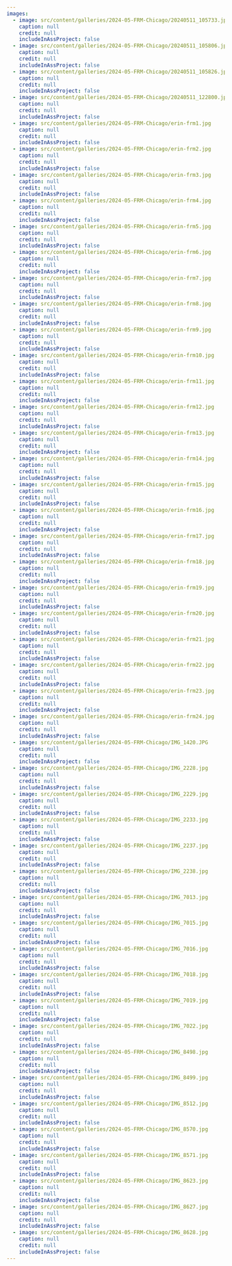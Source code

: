 ```yaml
---
images:
  - image: src/content/galleries/2024-05-FRM-Chicago/20240511_105733.jpg
    caption: null
    credit: null
    includeInAssProject: false
  - image: src/content/galleries/2024-05-FRM-Chicago/20240511_105806.jpg
    caption: null
    credit: null
    includeInAssProject: false
  - image: src/content/galleries/2024-05-FRM-Chicago/20240511_105826.jpg
    caption: null
    credit: null
    includeInAssProject: false
  - image: src/content/galleries/2024-05-FRM-Chicago/20240511_122800.jpg
    caption: null
    credit: null
    includeInAssProject: false
  - image: src/content/galleries/2024-05-FRM-Chicago/erin-frm1.jpg
    caption: null
    credit: null
    includeInAssProject: false
  - image: src/content/galleries/2024-05-FRM-Chicago/erin-frm2.jpg
    caption: null
    credit: null
    includeInAssProject: false
  - image: src/content/galleries/2024-05-FRM-Chicago/erin-frm3.jpg
    caption: null
    credit: null
    includeInAssProject: false
  - image: src/content/galleries/2024-05-FRM-Chicago/erin-frm4.jpg
    caption: null
    credit: null
    includeInAssProject: false
  - image: src/content/galleries/2024-05-FRM-Chicago/erin-frm5.jpg
    caption: null
    credit: null
    includeInAssProject: false
  - image: src/content/galleries/2024-05-FRM-Chicago/erin-frm6.jpg
    caption: null
    credit: null
    includeInAssProject: false
  - image: src/content/galleries/2024-05-FRM-Chicago/erin-frm7.jpg
    caption: null
    credit: null
    includeInAssProject: false
  - image: src/content/galleries/2024-05-FRM-Chicago/erin-frm8.jpg
    caption: null
    credit: null
    includeInAssProject: false
  - image: src/content/galleries/2024-05-FRM-Chicago/erin-frm9.jpg
    caption: null
    credit: null
    includeInAssProject: false
  - image: src/content/galleries/2024-05-FRM-Chicago/erin-frm10.jpg
    caption: null
    credit: null
    includeInAssProject: false
  - image: src/content/galleries/2024-05-FRM-Chicago/erin-frm11.jpg
    caption: null
    credit: null
    includeInAssProject: false
  - image: src/content/galleries/2024-05-FRM-Chicago/erin-frm12.jpg
    caption: null
    credit: null
    includeInAssProject: false
  - image: src/content/galleries/2024-05-FRM-Chicago/erin-frm13.jpg
    caption: null
    credit: null
    includeInAssProject: false
  - image: src/content/galleries/2024-05-FRM-Chicago/erin-frm14.jpg
    caption: null
    credit: null
    includeInAssProject: false
  - image: src/content/galleries/2024-05-FRM-Chicago/erin-frm15.jpg
    caption: null
    credit: null
    includeInAssProject: false
  - image: src/content/galleries/2024-05-FRM-Chicago/erin-frm16.jpg
    caption: null
    credit: null
    includeInAssProject: false
  - image: src/content/galleries/2024-05-FRM-Chicago/erin-frm17.jpg
    caption: null
    credit: null
    includeInAssProject: false
  - image: src/content/galleries/2024-05-FRM-Chicago/erin-frm18.jpg
    caption: null
    credit: null
    includeInAssProject: false
  - image: src/content/galleries/2024-05-FRM-Chicago/erin-frm19.jpg
    caption: null
    credit: null
    includeInAssProject: false
  - image: src/content/galleries/2024-05-FRM-Chicago/erin-frm20.jpg
    caption: null
    credit: null
    includeInAssProject: false
  - image: src/content/galleries/2024-05-FRM-Chicago/erin-frm21.jpg
    caption: null
    credit: null
    includeInAssProject: false
  - image: src/content/galleries/2024-05-FRM-Chicago/erin-frm22.jpg
    caption: null
    credit: null
    includeInAssProject: false
  - image: src/content/galleries/2024-05-FRM-Chicago/erin-frm23.jpg
    caption: null
    credit: null
    includeInAssProject: false
  - image: src/content/galleries/2024-05-FRM-Chicago/erin-frm24.jpg
    caption: null
    credit: null
    includeInAssProject: false
  - image: src/content/galleries/2024-05-FRM-Chicago/IMG_1420.JPG
    caption: null
    credit: null
    includeInAssProject: false
  - image: src/content/galleries/2024-05-FRM-Chicago/IMG_2228.jpg
    caption: null
    credit: null
    includeInAssProject: false
  - image: src/content/galleries/2024-05-FRM-Chicago/IMG_2229.jpg
    caption: null
    credit: null
    includeInAssProject: false
  - image: src/content/galleries/2024-05-FRM-Chicago/IMG_2233.jpg
    caption: null
    credit: null
    includeInAssProject: false
  - image: src/content/galleries/2024-05-FRM-Chicago/IMG_2237.jpg
    caption: null
    credit: null
    includeInAssProject: false
  - image: src/content/galleries/2024-05-FRM-Chicago/IMG_2238.jpg
    caption: null
    credit: null
    includeInAssProject: false
  - image: src/content/galleries/2024-05-FRM-Chicago/IMG_7013.jpg
    caption: null
    credit: null
    includeInAssProject: false
  - image: src/content/galleries/2024-05-FRM-Chicago/IMG_7015.jpg
    caption: null
    credit: null
    includeInAssProject: false
  - image: src/content/galleries/2024-05-FRM-Chicago/IMG_7016.jpg
    caption: null
    credit: null
    includeInAssProject: false
  - image: src/content/galleries/2024-05-FRM-Chicago/IMG_7018.jpg
    caption: null
    credit: null
    includeInAssProject: false
  - image: src/content/galleries/2024-05-FRM-Chicago/IMG_7019.jpg
    caption: null
    credit: null
    includeInAssProject: false
  - image: src/content/galleries/2024-05-FRM-Chicago/IMG_7022.jpg
    caption: null
    credit: null
    includeInAssProject: false
  - image: src/content/galleries/2024-05-FRM-Chicago/IMG_8498.jpg
    caption: null
    credit: null
    includeInAssProject: false
  - image: src/content/galleries/2024-05-FRM-Chicago/IMG_8499.jpg
    caption: null
    credit: null
    includeInAssProject: false
  - image: src/content/galleries/2024-05-FRM-Chicago/IMG_8512.jpg
    caption: null
    credit: null
    includeInAssProject: false
  - image: src/content/galleries/2024-05-FRM-Chicago/IMG_8570.jpg
    caption: null
    credit: null
    includeInAssProject: false
  - image: src/content/galleries/2024-05-FRM-Chicago/IMG_8571.jpg
    caption: null
    credit: null
    includeInAssProject: false
  - image: src/content/galleries/2024-05-FRM-Chicago/IMG_8623.jpg
    caption: null
    credit: null
    includeInAssProject: false
  - image: src/content/galleries/2024-05-FRM-Chicago/IMG_8627.jpg
    caption: null
    credit: null
    includeInAssProject: false
  - image: src/content/galleries/2024-05-FRM-Chicago/IMG_8628.jpg
    caption: null
    credit: null
    includeInAssProject: false
---
```

